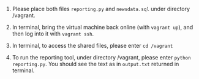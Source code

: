 1. Please place both files `reporting.py` and `newsdata.sql` under directory /vagrant.

2. In terminal, bring the virtual machine back online (with `vagrant up`), and then log into it with `vagrant ssh`.

3. In terminal, to access the shared files, please enter `cd /vagrant`

4. To run the reporting tool, under directory /vagrant, please enter `python reporting.py`. You should see the text as in `output.txt` returned in terminal. 